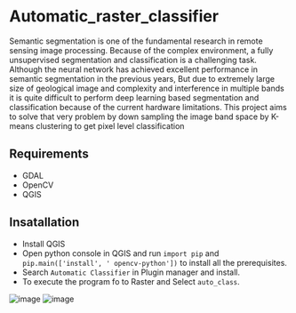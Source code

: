 # Automatic_raster_classifier

Semantic segmentation is one of the fundamental research in remote sensing image processing. Because of the complex environment, a fully unsupervised segmentation and classification is a challenging task.  Although the neural network has achieved excellent performance in semantic segmentation in the previous years, But due to extremely large size of geological image and complexity and interference in multiple bands it is quite difficult to perform deep learning based segmentation and classification because of the current hardware limitations. This project aims to solve that very problem by down sampling the image band space by K-means clustering to get pixel level classification 


## Requirements
* GDAL
* OpenCV
* QGIS


  
## Insatallation
* Install QGIS
* Open python console in QGIS and run `import pip` and `pip.main(['install', ' opencv-python'])` to install all the prerequisites.
* Search `Automatic Classifier` in Plugin manager and install.
* To execute the program fo to Raster and Select `auto_class`.

![image](https://user-images.githubusercontent.com/25346465/116771364-7e774b00-aa68-11eb-9243-eafe20073c29.png)
![image](https://user-images.githubusercontent.com/25346465/116771369-846d2c00-aa68-11eb-8b78-6d3e300358c5.png)
